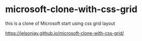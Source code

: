 # microsoft-clone-with-css-grid
this is a clone of Microsoft start using css grid layout


 https://jelsonjay.github.io/microsoft-clone-with-css-grid/
